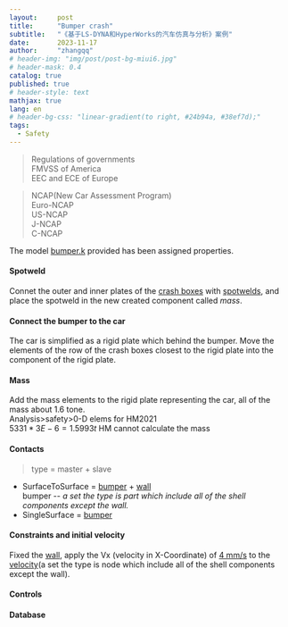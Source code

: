 ```yaml
---
layout:     post
title:      "Bumper crash"
subtitle:   "《基于LS-DYNA和HyperWorks的汽车仿真与分析》案例"
date:       2023-11-17
author:     "zhangqq"
# header-img: "img/post/post-bg-miui6.jpg"
# header-mask: 0.4
catalog: true
published: true
# header-style: text
mathjax: true
lang: en
# header-bg-css: "linear-gradient(to right, #24b94a, #38ef7d);"
tags:
  - Safety
---
```


>Regulations of governments  
>   FMVSS of America  
>   EEC and ECE of Europe

>NCAP(New Car Assessment Program)  
>   Euro-NCAP  
>   US-NCAP  
>   J-NCAP  
>   C-NCAP

The model [bumper.k]() provided has been assigned properties.

#### Spotweld
Connet the outer and inner plates of the [crash boxes]() with [spotwelds](), and place the spotweld in the new created component called *mass*.

#### Connect the bumper to the car
The car is simplified as a rigid plate which behind the bumper.
Move the elements of the row of the crash boxes closest to the rigid plate into the component of the rigid plate.

#### Mass
Add the mass elements to the rigid plate representing the car, all of the mass about 1.6 tone.  
    Analysis>safety>0-D elems for HM2021  
    $5331*3E-6=1.5993 t$
    HM cannot calculate the mass

#### Contacts
>type = master + slave
- SurfaceToSurface = [bumper]() + [wall]()  
    bumper -- *a set the type is part which include all of the shell components except the wall.*
- SingleSurface = [bumper]()

#### Constraints and initial velocity
Fixed the [wall](), apply the Vx (velocity in X-Coordinate) of [4 mm/s]() to the [velocity]()(a set the type is node which include all of the shell components except the wall).

#### Controls


#### Database

